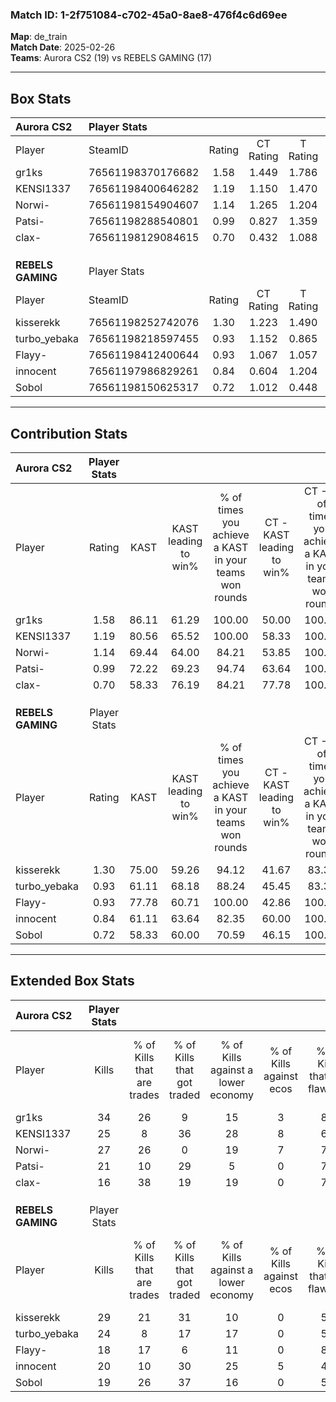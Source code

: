 ### Match ID: 1-2f751084-c702-45a0-8ae8-476f4c6d69ee  
**Map**: de_train  
**Match Date**: 2025-02-26  
**Teams**: Aurora CS2 (19) vs REBELS GAMING (17)  

---  

## Box Stats  

| **Aurora CS2**    | Player Stats      |        |           |          |       |      |       |         |        |      |     |
| :- | :- | :-: | :-: | :-: | :-: | :-: | :-: | :-: | :-: | :-: | :-: |
| Player            | SteamID           | Rating | CT Rating | T Rating | KAST  | ADR  | Kills | Assists | Deaths | K/D  | HS% |
| gr1ks             | 76561198370176682 |  1.58  |   1.449   |  1.786   | 86.11 | 91.3 |  34   |    8    |   16   | 2.13 | 17  |
| KENSI1337         | 76561198400646282 |  1.19  |   1.150   |  1.470   | 80.56 | 88.8 |  25   |   10    |   25   | 1.00 | 60  |
| Norwi-            | 76561198154904607 |  1.14  |   1.265   |  1.204   | 69.44 | 69.7 |  27   |   10    |   22   | 1.23 | 44  |
| Patsi-            | 76561198288540801 |  0.99  |   0.827   |  1.359   | 72.22 | 68.5 |  21   |   11    |   24   | 0.88 | 76  |
| clax-             | 76561198129084615 |  0.70  |   0.432   |  1.088   | 58.33 | 51.4 |  16   |    6    |   24   | 0.67 | 62  |
|                   |                   |        |           |          |       |      |       |         |        |      |     |
|                   |                   |        |           |          |       |      |       |         |        |      |     |
|                   |                   |        |           |          |       |      |       |         |        |      |     |
| **REBELS GAMING** | Player Stats      |        |           |          |       |      |       |         |        |      |     |
| Player            | SteamID           | Rating | CT Rating | T Rating | KAST  | ADR  | Kills | Assists | Deaths | K/D  | HS% |
| kisserekk         | 76561198252742076 |  1.30  |   1.223   |  1.490   | 75.00 | 90.2 |  29   |    5    |   21   | 1.38 | 51  |
| turbo_yebaka      | 76561198218597455 |  0.93  |   1.152   |  0.865   | 61.11 | 68.4 |  24   |    6    |   26   | 0.92 | 62  |
| Flayy-            | 76561198412400644 |  0.93  |   1.067   |  1.057   | 77.78 | 60.8 |  18   |    9    |   24   | 0.75 | 38  |
| innocent          | 76561197986829261 |  0.84  |   0.604   |  1.204   | 61.11 | 70.2 |  20   |    6    |   26   | 0.77 | 40  |
| Sobol             | 76561198150625317 |  0.72  |   1.012   |  0.448   | 58.33 | 51.8 |  19   |    4    |   27   | 0.70 | 42  |
---  

## Contribution Stats  

| **Aurora CS2**    | Player Stats |       |                      |                                                        |                           |                                                             |                          |                                                            |
| :- | :-: | :-: | :-: | :-: | :-: | :-: | :-: | :-: |
| Player            |    Rating    | KAST  | KAST leading to win% | % of times you achieve a KAST in your teams won rounds | CT - KAST leading to win% | CT - % of times you achieve a KAST in your teams won rounds | T - KAST leading to win% | T - % of times you achieve a KAST in your teams won rounds |
| gr1ks             |     1.58     | 86.11 |        61.29         |                         100.00                         |           50.00           |                           100.00                            |          70.59           |                           100.00                           |
| KENSI1337         |     1.19     | 80.56 |        65.52         |                         100.00                         |           58.33           |                           100.00                            |          70.59           |                           100.00                           |
| Norwi-            |     1.14     | 69.44 |        64.00         |                         84.21                          |           53.85           |                           100.00                            |          75.00           |                           75.00                            |
| Patsi-            |     0.99     | 72.22 |        69.23         |                         94.74                          |           63.64           |                           100.00                            |          73.33           |                           91.67                            |
| clax-             |     0.70     | 58.33 |        76.19         |                         84.21                          |           77.78           |                           100.00                            |          75.00           |                           75.00                            |
|                   |              |       |                      |                                                        |                           |                                                             |                          |                                                            |
|                   |              |       |                      |                                                        |                           |                                                             |                          |                                                            |
|                   |              |       |                      |                                                        |                           |                                                             |                          |                                                            |
| **REBELS GAMING** | Player Stats |       |                      |                                                        |                           |                                                             |                          |                                                            |
| Player            |    Rating    | KAST  | KAST leading to win% | % of times you achieve a KAST in your teams won rounds | CT - KAST leading to win% | CT - % of times you achieve a KAST in your teams won rounds | T - KAST leading to win% | T - % of times you achieve a KAST in your teams won rounds |
| kisserekk         |     1.30     | 75.00 |        59.26         |                         94.12                          |           41.67           |                            83.33                            |          73.33           |                           100.00                           |
| turbo_yebaka      |     0.93     | 61.11 |        68.18         |                         88.24                          |           45.45           |                            83.33                            |          90.91           |                           90.91                            |
| Flayy-            |     0.93     | 77.78 |        60.71         |                         100.00                         |           42.86           |                           100.00                            |          78.57           |                           100.00                           |
| innocent          |     0.84     | 61.11 |        63.64         |                         82.35                          |           60.00           |                           100.00                            |          66.67           |                           72.73                            |
| Sobol             |     0.72     | 58.33 |        60.00         |                         70.59                          |           46.15           |                           100.00                            |          85.71           |                           54.55                            |
---  

## Extended Box Stats  

| **Aurora CS2**    | Player Stats |                            |                            |                                    |                         |                              |                                 |        |                             |                                     |                          |                               |                            |
| :- | :-: | :-: | :-: | :-: | :-: | :-: | :-: | :-: | :-: | :-: | :-: | :-: | :-: |
| Player            |    Kills     | % of Kills that are trades | % of Kills that got traded | % of Kills against a lower economy | % of Kills against ecos | % of Kills that are flawless | % of Kills that are close duels | Deaths | % of Deaths that get traded | % of Deaths against a lower economy | % of Deaths against ecos | % of Deaths that are flawless | % of Deaths that are close |
| gr1ks             |      34      |             26             |             9              |                 15                 |            3            |              82              |                3                |   16   |             13              |                 13                  |            0             |              88               |             0              |
| KENSI1337         |      25      |             8              |             36             |                 28                 |            8            |              68              |                0                |   25   |             32              |                 16                  |            4             |              36               |             8              |
| Norwi-            |      27      |             26             |             0              |                 19                 |            7            |              70              |                7                |   22   |             27              |                 14                  |            0             |              64               |             5              |
| Patsi-            |      21      |             10             |             29             |                 5                  |            0            |              71              |                5                |   24   |             29              |                 17                  |            0             |              46               |             4              |
| clax-             |      16      |             38             |             19             |                 19                 |            0            |              75              |                6                |   24   |             17              |                  8                  |            0             |              54               |             4              |
|                   |              |                            |                            |                                    |                         |                              |                                 |        |                             |                                     |                          |                               |                            |
|                   |              |                            |                            |                                    |                         |                              |                                 |        |                             |                                     |                          |                               |                            |
|                   |              |                            |                            |                                    |                         |                              |                                 |        |                             |                                     |                          |                               |                            |
| **REBELS GAMING** | Player Stats |                            |                            |                                    |                         |                              |                                 |        |                             |                                     |                          |                               |                            |
| Player            |    Kills     | % of Kills that are trades | % of Kills that got traded | % of Kills against a lower economy | % of Kills against ecos | % of Kills that are flawless | % of Kills that are close duels | Deaths | % of Deaths that get traded | % of Deaths against a lower economy | % of Deaths against ecos | % of Deaths that are flawless | % of Deaths that are close |
| kisserekk         |      29      |             21             |             31             |                 10                 |            0            |              55              |                3                |   21   |             19              |                  0                  |            0             |              71               |             14             |
| turbo_yebaka      |      24      |             8              |             17             |                 17                 |            0            |              50              |                4                |   26   |             19              |                  8                  |            0             |              77               |             0              |
| Flayy-            |      18      |             17             |             6              |                 11                 |            0            |              83              |                6                |   24   |             25              |                  8                  |            0             |              92               |             4              |
| innocent          |      20      |             10             |             30             |                 25                 |            5            |              45              |                5                |   26   |             15              |                  8                  |            4             |              73               |             0              |
| Sobol             |      19      |             26             |             37             |                 16                 |            0            |              53              |                5                |   27   |              7              |                 15                  |            4             |              63               |             4              |
